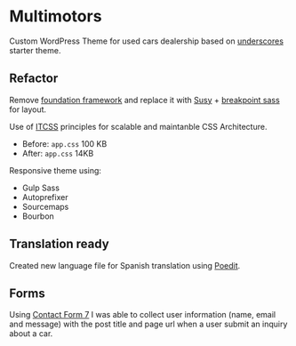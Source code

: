 # Multimotors

Custom WordPress Theme for used cars dealership based on [underscores](https://underscores.me/) starter theme.

## Refactor

Remove [foundation framework](http://foundation.zurb.com/) and replace it with [Susy](https://github.com/oddbird/susy) + [breakpoint sass](https://github.com/oddbird/susy) for layout. 

Use of [ITCSS](http://www.creativebloq.com/web-design/manage-large-css-projects-itcss-101517528) principles for scalable and maintanble CSS Architecture.

- Before: `app.css` 100 KB
- After: `app.css` 14KB

Responsive theme using:

- Gulp Sass
- Autoprefixer
- Sourcemaps
- Bourbon

## Translation ready

Created new language file for Spanish translation using [Poedit](https://poedit.net/).

## Forms

Using [Contact Form 7](https://wordpress.org/plugins/contact-form-7/) I was able to collect user information (name, email and message) with the post title and page url when a user submit an inquiry about a car.